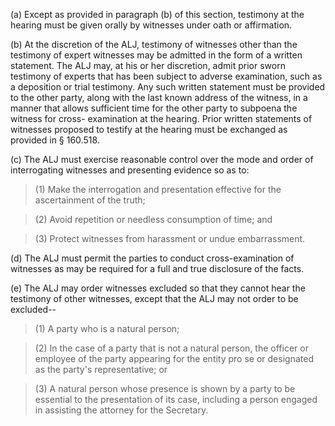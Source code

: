 (a) Except as provided in paragraph (b) of this section, testimony at the hearing must be given orally by witnesses under oath or affirmation.

(b) At the discretion of the ALJ, testimony of witnesses other than the testimony of expert witnesses may be admitted in the form of a written statement. The ALJ may, at his or her discretion, admit prior sworn testimony of experts that has been subject to adverse examination, such as a deposition or trial testimony. Any such written statement must be provided to the other party, along with the last known address of the witness, in a manner that allows sufficient time for the other party to subpoena the witness for cross- examination at the hearing. Prior written statements of witnesses proposed to testify at the hearing must be exchanged as provided in § 160.518.

&#40;c) The ALJ must exercise reasonable control over the mode and order of interrogating witnesses and presenting evidence so as to:

> (1) Make the interrogation and presentation effective for the ascertainment of the truth;

> (2) Avoid repetition or needless consumption of time; and

> (3) Protect witnesses from harassment or undue embarrassment.

(d) The ALJ must permit the parties to conduct cross-examination of witnesses as may be required for a full and true disclosure of the facts.

(e) The ALJ may order witnesses excluded so that they cannot hear the testimony of other witnesses, except that the ALJ may not order to be excluded--

> (1) A party who is a natural person;

> (2) In the case of a party that is not a natural person, the officer or employee of the party appearing for the entity pro se or designated as the party's representative; or

> (3) A natural person whose presence is shown by a party to be essential to the presentation of its case, including a person engaged in assisting the attorney for the Secretary.
